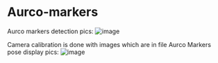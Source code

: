 # Aurco-markers

Aurco markers detection pics:
![image](https://user-images.githubusercontent.com/91476640/199065641-aeff7251-70ea-4b76-8498-39fcaf2f8d90.png)

Camera calibration is done with images which are in file
Aurco Markers pose display pics:
![image](https://user-images.githubusercontent.com/91476640/199068110-bfae4caa-3416-4768-8029-443d36eea36b.png)

